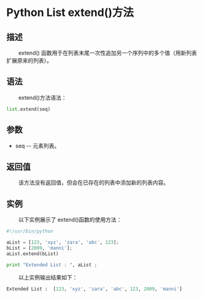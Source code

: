 # Python List extend()方法
## 描述
&#160;&#160;&#160;&#160;&#160;&#160;&#160;&#160;extend() 函数用于在列表末尾一次性追加另一个序列中的多个值（用新列表扩展原来的列表）。

## 语法
&#160;&#160;&#160;&#160;&#160;&#160;&#160;&#160;extend()方法语法：

```python
list.extend(seq)
```

## 参数
- seq -- 元素列表。

## 返回值
&#160;&#160;&#160;&#160;&#160;&#160;&#160;&#160;该方法没有返回值，但会在已存在的列表中添加新的列表内容。

## 实例
&#160;&#160;&#160;&#160;&#160;&#160;&#160;&#160;以下实例展示了 extend()函数的使用方法：

```python
#!/usr/bin/python

aList = [123, 'xyz', 'zara', 'abc', 123];
bList = [2009, 'manni'];
aList.extend(bList)

print "Extended List : ", aList ;
```

&#160;&#160;&#160;&#160;&#160;&#160;&#160;&#160;以上实例输出结果如下：

```python
Extended List :  [123, 'xyz', 'zara', 'abc', 123, 2009, 'manni']
```